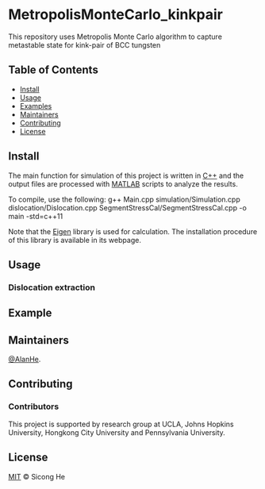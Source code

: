 # MetropolisMonteCarlo_kinkpair
This repository uses Metropolis Monte Carlo algorithm to capture metastable state for kink-pair of BCC tungsten

## Table of Contents

- [Install](#install)
- [Usage](#usage)
- [Examples](#example)
- [Maintainers](#maintainers)
- [Contributing](#contributing)
- [License](#license)


## Install

The main function for simulation of this project is written in [C++](https://cplusplus.com/) and the output files are processed with [MATLAB](https://www.mathworks.com/products/matlab.html) scripts to analyze the results. 

To compile, use the following:
g++ Main.cpp simulation/Simulation.cpp dislocation/Dislocation.cpp SegmentStressCal/SegmentStressCal.cpp -o main -std=c++11

Note that the [Eigen](https://eigen.tuxfamily.org/index.php?title=Main_Page) library is used for calculation. The installation procedure of this library is available in its webpage.




## Usage

### Dislocation extraction


## Example



## Maintainers

[@AlanHe](https://github.com/hsc1993).

## Contributing


### Contributors

This project is supported by research group at UCLA, Johns Hopkins University, Hongkong City University and Pennsylvania University.


## License

[MIT](LICENSE) © Sicong He
